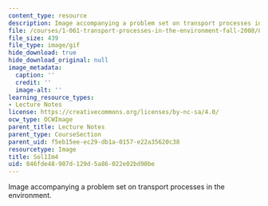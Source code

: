 ```yaml
---
content_type: resource
description: Image accompanying a problem set on transport processes in the environment.
file: /courses/1-061-transport-processes-in-the-environment-fall-2008/846fde48907d129d5a86022e02bd90be_Sol1Im4.gif
file_size: 439
file_type: image/gif
hide_download: true
hide_download_original: null
image_metadata:
  caption: ''
  credit: ''
  image-alt: ''
learning_resource_types:
- Lecture Notes
license: https://creativecommons.org/licenses/by-nc-sa/4.0/
ocw_type: OCWImage
parent_title: Lecture Notes
parent_type: CourseSection
parent_uid: f5eb15ee-ec29-db1a-0157-e22a35620c38
resourcetype: Image
title: Sol1Im4
uid: 846fde48-907d-129d-5a86-022e02bd90be
---
```

Image accompanying a problem set on transport processes in the environment.
